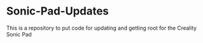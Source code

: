 # Sonic-Pad-Updates
This is a repository to put code for updating and getting root for the Creality Sonic Pad
